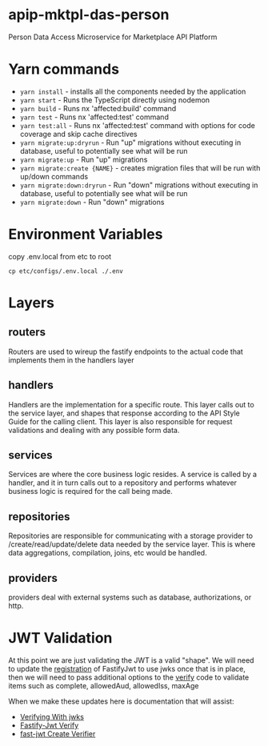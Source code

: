 # apip-mktpl-das-person

Person Data Access Microservice for Marketplace API Platform

# Yarn commands

-   `yarn install` - installs all the components needed by the application
-   `yarn start` - Runs the TypeScript directly using nodemon
-   `yarn build` - Runs nx 'affected:build' command
-   `yarn test` - Runs nx 'affected:test' command
-   `yarn test:all` - Runs nx 'affected:test' command with options for code coverage and skip cache directives
-   `yarn migrate:up:dryrun` - Run "up" migrations without executing in database, useful to potentially see what will be run
-   `yarn migrate:up` - Run "up" migrations
-   `yarn migrate:create {NAME}` - creates migration files that will be run with up/down commands
-   `yarn migrate:down:dryrun` - Run "down" migrations without executing in database, useful to potentially see what will be run
-   `yarn migrate:down` - Run "down" migrations

# Environment Variables

copy .env.local from etc to root

```
cp etc/configs/.env.local ./.env
```

# Layers

## routers

Routers are used to wireup the fastify endpoints to the actual code that implements them in the handlers layer

## handlers

Handlers are the implementation for a specific route. This layer calls out to the service layer, and shapes that response according to the API Style Guide for the calling client. This layer is also responsible for request validations and dealing with any possible form data.

## services

Services are where the core business logic resides. A service is called by a handler, and it in turn calls out to a repository and performs whatever business logic is required for the call being made.

## repositories

Repositories are responsible for communicating with a storage provider to /create/read/update/delete data needed by the service layer. This is where data aggregations, compilation, joins, etc would be handled.

## providers

providers deal with external systems such as database, authorizations, or http.

# JWT Validation

At this point we are just validating the JWT is a valid "shape". We will need to update the [registration](https://github.com/procter-gamble/apip-mktpl-das-person/blob/main/src/providers/jwt/jwtProvider.ts#L9) of FastifyJwt to use jwks once that is in place, then we will need to pass additional options to the [verify](https://github.com/procter-gamble/apip-mktpl-das-person/blob/main/src/providers/jwt/jwtProvider.ts#L15) code to validate items such as complete, allowedAud, allowedIss, maxAge

When we make these updates here is documentation that will assist:

-   [Verifying With jwks](https://github.com/fastify/fastify-jwt#verifying-with-jwks)
-   [Fastify-Jwt Verify](https://github.com/fastify/fastify-jwt#verify)
-   [fast-jwt Create Verifier](https://github.com/nearform/fast-jwt#createverifier)
